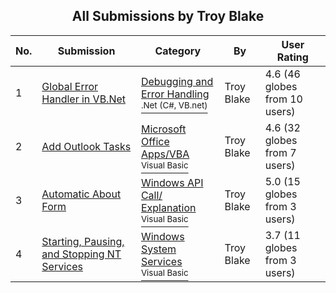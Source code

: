 ﻿<div align="center">

## All Submissions by Troy Blake

</div>

No.  | Submission | Category | By   | User Rating
---- | ---------- | -------- | ---- | -----------
1 | [Global Error Handler in VB\.Net<br />](https://github.com/Planet-Source-Code/troy-blake-global-error-handler-in-vb-net__10-1111) | [Debugging and Error Handling<br /><sup>.Net (C#, VB.net)</sup>](../ByCategory/debugging-and-error-handling__10-6.md) | Troy Blake | 4.6 (46 globes from 10 users)
2 | [Add Outlook Tasks<br />](https://github.com/Planet-Source-Code/troy-blake-add-outlook-tasks__1-14881) | [Microsoft Office Apps/VBA<br /><sup>Visual Basic</sup>](../ByCategory/microsoft-office-apps-vba__1-42.md) | Troy Blake | 4.6 (32 globes from 7 users)
3 | [Automatic About Form<br />](https://github.com/Planet-Source-Code/troy-blake-automatic-about-form__1-7062) | [Windows API Call/ Explanation<br /><sup>Visual Basic</sup>](../ByCategory/windows-api-call-explanation__1-39.md) | Troy Blake | 5.0 (15 globes from 3 users)
4 | [Starting, Pausing, and Stopping NT Services<br />](https://github.com/Planet-Source-Code/troy-blake-starting-pausing-and-stopping-nt-services__1-15040) | [Windows System Services<br /><sup>Visual Basic</sup>](../ByCategory/windows-system-services__1-35.md) | Troy Blake | 3.7 (11 globes from 3 users)
